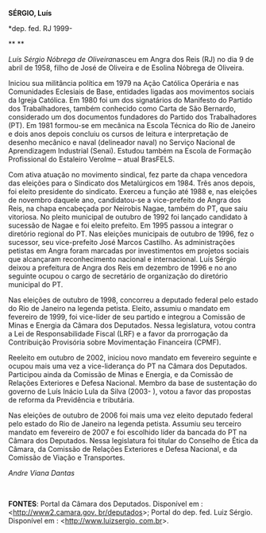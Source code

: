 **SÉRGIO, Luís**

\*dep. fed. RJ 1999-

** **

*Luís Sérgio Nóbrega de Oliveira*nasceu em Angra dos Reis (RJ) no dia 9
de abril de 1958, filho de José de Oliveira e de Esolina Nóbrega de
Oliveira.

Iniciou sua militância política em 1979 na Ação Católica Operária e nas
Comunidades Eclesiais de Base, entidades ligadas aos movimentos sociais
da Igreja Católica. Em 1980 foi um dos signatários do Manifesto do
Partido dos Trabalhadores, também conhecido como Carta de São Bernardo,
considerado um dos documentos fundadores do Partido dos Trabalhadores
(PT). Em 1981 formou-se em mecânica na Escola Técnica do Rio de Janeiro
e dois anos depois concluiu os cursos de leitura e interpretação de
desenho mecânico e naval (delineador naval) no Serviço Nacional de
Aprendizagem Industrial (Senai). Estudou também na Escola de Formação
Profissional do Estaleiro Verolme – atual BrasFELS.

Com ativa atuação no movimento sindical, fez parte da chapa vencedora
das eleições para o Sindicato dos Metalúrgicos em 1984. Três anos
depois, foi eleito presidente do sindicato. Exerceu a função até 1988 e,
nas eleições de novembro daquele ano, candidatou-se a vice-prefeito de
Angra dos Reis, na chapa encabeçada por Neirobis Nagae, também do PT,
que saiu vitoriosa. No pleito municipal de outubro de 1992 foi lançado
candidato à sucessão de Nagae e foi eleito prefeito. Em 1995 passou a
integrar o diretório regional do PT. Nas eleições municipais de outubro
de 1996, fez o sucessor, seu vice-prefeito José Marcos Castilho. As
administrações petistas em Angra foram marcadas por investimentos em
projetos sociais que alcançaram reconhecimento nacional e internacional.
Luís Sérgio deixou a prefeitura de Angra dos Reis em dezembro de 1996 e
no ano seguinte ocupou o cargo de secretário de organização do diretório
municipal do PT.

Nas eleições de outubro de 1998, concorreu a deputado federal pelo
estado do Rio de Janeiro na legenda petista. Eleito, assumiu o mandato
em fevereiro de 1999, foi vice-líder de seu partido e integrou a
Comissão de Minas e Energia da Câmara dos Deputados. Nessa legislatura,
votou contra a Lei de Responsabilidade Fiscal (LRF) e a favor da
prorrogação da Contribuição Provisória sobre Movimentação Financeira
(CPMF).

Reeleito em outubro de 2002, iniciou novo mandato em fevereiro seguinte
e ocupou mais uma vez a vice-liderança do PT na Câmara dos Deputados.
Participou ainda da Comissão de Minas e Energia, e da Comissão de
Relações Exteriores e Defesa Nacional. Membro da base de sustentação do
governo de Luís Inácio Lula da Silva (2003- ), votou a favor das
propostas de reforma da Previdência e tributária.

Nas eleições de outubro de 2006 foi mais uma vez eleito deputado federal
pelo estado do Rio de Janeiro na legenda petista. Assumiu seu terceiro
mandato em fevereiro de 2007 e foi escolhido líder da bancada do PT na
Câmara dos Deputados. Nessa legislatura foi titular do Conselho de Ética
da Câmara, da Comissão de Relações Exteriores e Defesa Nacional, e da
Comissão de Viação e Transportes.

*Andre Viana Dantas*

 

**FONTES**: Portal da Câmara dos Deputados. Disponível em :
\<[http://www2.camara.gov.
br/deputados](http://www2.camara.gov.%20br/deputados)\>; Portal do dep.
fed. Luiz Sérgio. Disponível em : \<[http://www.luizsergio.
com.br](http://www.luizsergio.%20com.br/)\>.
